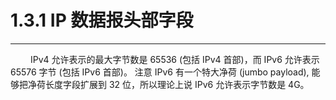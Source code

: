 # 1.3.1 IP 数据报头部字段
***

&emsp;&emsp;
IPv4 允许表示的最大字节数是 65536 (包括 IPv4 首部)，而 IPv6 允许表示 65576 字节 (包括 IPv6 首部)。
注意 IPv6 有一个特大净荷 (jumbo payload), 能够把净荷长度字段扩展到 32 位，所以理论上说 IPv6 允许表示字节数是 4G。